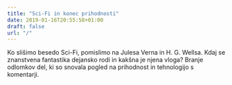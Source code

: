 ```yaml
---
title: "Sci-Fi in konec prihodnosti"
date: 2019-01-16T20:55:58+01:00
draft: false
url: "/"
---
```


Ko slišimo besedo Sci-Fi, pomislimo na Julesa Verna in H. G. Wellsa. Kdaj se znanstvena fantastika dejansko rodi in kakšna je njena vloga? Branje odlomkov del, ki so snovala pogled na prihodnost in tehnologijo s komentarji. 